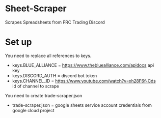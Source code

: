 # Sheet-Scraper
Scrapes Spreadsheets from FRC Trading Discord
# Set up
You need to replace all references to keys.
- keys.BLUE_ALLIANCE = https://www.thebluealliance.com/apidocs api key
- keys.DISCORD_AUTH = discord bot token
- keys.CHANNEL_ID = https://www.youtube.com/watch?v=xh28F6f-Cds id of channel to scrape

You need to create trade-scraper.json
- trade-scraper.json = google sheets service account credentials from google cloud project
